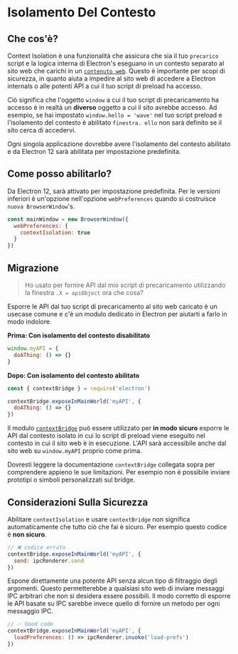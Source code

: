 # Isolamento Del Contesto

## Che cos'è?

Context Isolation è una funzionalità che assicura che sia il tuo `precarico` script e la logica interna di Electron's eseguano in un contesto separato al sito web che carichi in un [`contenuto web`](../api/web-contents.md).  Questo è importante per scopi di sicurezza, in quanto aiuta a impedire al sito web di accedere a Electron internals o alle potenti API a cui il tuo script di preload ha accesso.

Ciò significa che l'oggetto `window` a cui il tuo script di precaricamento ha accesso è in realtà un **diverso** oggetto a cui il sito avrebbe accesso.  Ad esempio, se hai impostato `window.hello = 'wave'` nel tuo script preload e l'isolamento del contesto è abilitato `finestra. ello` non sarà definito se il sito cerca di accedervi.

Ogni singola applicazione dovrebbe avere l'isolamento del contesto abilitato e da Electron 12 sarà abilitata per impostazione predefinita.

## Come posso abilitarlo?

Da Electron 12, sarà attivato per impostazione predefinita. Per le versioni inferiori è un'opzione nell'opzione `webPreferences` quando si costruisce `nuova BrowserWindow`'s.

```javascript
const mainWindow = new BrowserWindow({
  webPreferences: {
    contextIsolation: true
  }
})
```

## Migrazione

> Ho usato per fornire API dal mio script di precaricamento utilizzando la finestra `.X = apiObject` ora che cosa?

Esporre le API dal tuo script di precaricamento al sito web caricato è un usecase comune e c'è un modulo dedicato in Electron per aiutarti a farlo in modo indolore.

**Prima: Con isolamento del contesto disabilitato**

```javascript
window.myAPI = {
  doAThing: () => {}
}
```

**Dopo: Con isolamento del contesto abilitato**

```javascript
const { contextBridge } = require('electron')

contextBridge.exposeInMainWorld('myAPI', {
  doAThing: () => {}
})
```

Il modulo [`contextBridge`](../api/context-bridge.md) può essere utilizzato per **in modo sicuro** esporre le API dal contesto isolato in cui lo script di preload viene eseguito nel contesto in cui il sito web è in esecuzione. L'API sarà accessibile anche dal sito web su `window.myAPI` proprio come prima.

Dovresti leggere la documentazione `contextBridge` collegata sopra per comprendere appieno le sue limitazioni.  Per esempio non è possibile inviare prototipi o simboli personalizzati sul bridge.

## Considerazioni Sulla Sicurezza

Abilitare `contextIsolation` e usare `contextBridge` non significa automaticamente che tutto ciò che fai è sicuro.  Per esempio questo codice è **non sicuro**.

```javascript
// ❌ codice errato
contextBridge.exposeInMainWorld('myAPI', {
  send: ipcRenderer.send
})
```

Espone direttamente una potente API senza alcun tipo di filtraggio degli argomenti. Questo permetterebbe a qualsiasi sito web di inviare messaggi IPC arbitrari che non si desidera essere possibili. Il modo corretto di esporre le API basate su IPC sarebbe invece quello di fornire un metodo per ogni messaggio IPC.

```javascript
// ✅ Good code
contextBridge.exposeInMainWorld('myAPI', {
  loadPreferences: () => ipcRenderer.invoke('load-prefs')
})
```
